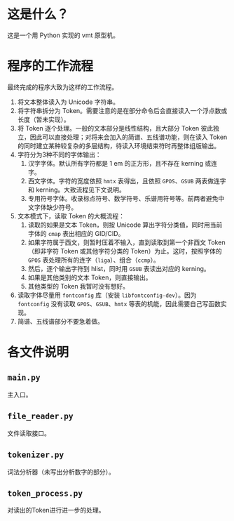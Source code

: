 # 这是什么？
这是一个用 Python 实现的 vmt 原型机。

# 程序的工作流程
最终完成的程序大致为这样的工作流程。
1.  将文本整体读入为 Unicode 字符串。
2.  将字符串拆分为 Token。需要注意的是在部分命令后会直接读入一个浮点数或长度（暂未实现）。
3.  将 Token 逐个处理。一般的文本部分是线性结构，且大部分 Token 彼此独立，因此可以直接处理；对将来会加入的简谱、五线谱功能，则在读入 Token 的同时建立某种较复杂的多层结构，待读入环境结束符时再整体组版输出。
4.  字符分为3种不同的字体输出：
    1.  汉字字体。默认所有字符都是 1 em 的正方形，且不存在 kerning 或连字。
    2.  西文字体。字符的宽度依照 `hmtx` 表得出，且依照 `GPOS`、`GSUB` 两表做连字和 kerning。大致流程见下文说明。
    3.  专用符号字体。收录标点符号、数学符号、乐谱用符号等。前两者避免中文字体缺少符号。
5.  文本模式下，读取 Token 的大概流程：
    1.  读取的如果是文本 Token，则按 Unicode 算出字符分类值，同时用当前字体的 `cmap` 表出相应的 GID/CID。
    2.  如果字符属于西文，则暂时压着不输入，直到读取到第一个非西文 Token（即非字符 Token 或其他字符分类的 Token）为止。这时，按照字体的 `GPOS` 表处理所有的连字（`liga`）、组合（`ccmp`）。
    3.  然后，逐个输出字符到 hlist，同时用 `GSUB` 表读出对应的 kerning。
    4.  如果是其他类别的文本 Token，则直接输出。
    5.  其他类型的 Token 我暂时没有想好。
6.  读取字体尽量用 `fontconfig` 库（安装 `libfontconfig-dev`）。因为 `fontconfig` 没有读取 `GPOS`、`GSUB`、`hmtx` 等表的机能，因此需要自己写函数实现。
7.  简谱、五线谱部分不要急着做。

# 各文件说明
## `main.py`
主入口。

## `file_reader.py`
文件读取接口。

## `tokenizer.py`
词法分析器（未写出分析数字的部分）。

## `token_process.py`
对读出的Token进行进一步的处理。